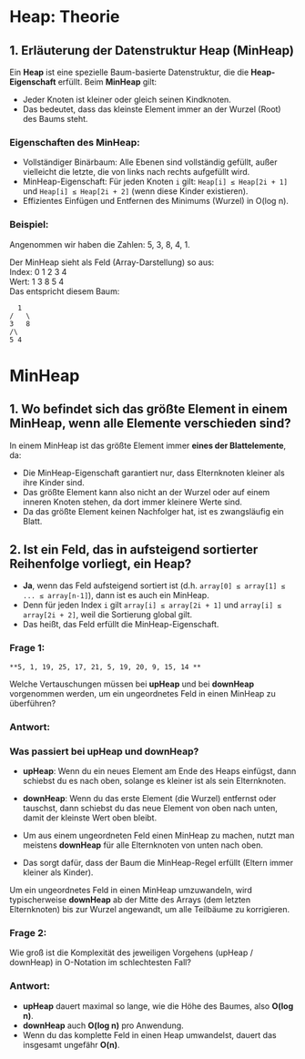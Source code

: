 # Heap: Theorie

## 1. Erläuterung der Datenstruktur Heap (MinHeap)

Ein **Heap** ist eine spezielle Baum-basierte Datenstruktur, die die **Heap-Eigenschaft** erfüllt. Beim **MinHeap** gilt:

- Jeder Knoten ist kleiner oder gleich seinen Kindknoten.
- Das bedeutet, dass das kleinste Element immer an der Wurzel (Root) des Baums steht.

### Eigenschaften des MinHeap:
- Vollständiger Binärbaum: Alle Ebenen sind vollständig gefüllt, außer vielleicht die letzte, die von links nach rechts aufgefüllt wird.
- MinHeap-Eigenschaft: Für jeden Knoten `i` gilt: `Heap[i] ≤ Heap[2i + 1]` und `Heap[i] ≤ Heap[2i + 2]` (wenn diese Kinder existieren).
- Effizientes Einfügen und Entfernen des Minimums (Wurzel) in O(log n).

### Beispiel:

Angenommen wir haben die Zahlen: 5, 3, 8, 4, 1.

Der MinHeap sieht als Feld (Array-Darstellung) so aus:  
Index: 0 1 2 3 4  
Wert: 1 3 8 5 4  
Das entspricht diesem Baum:  
      
      1
    /   \
    3   8
    /\
    5 4

# MinHeap

## 1. Wo befindet sich das größte Element in einem MinHeap, wenn alle Elemente verschieden sind?

In einem MinHeap ist das größte Element immer **eines der Blattelemente**, da:

- Die MinHeap-Eigenschaft garantiert nur, dass Elternknoten kleiner als ihre Kinder sind.
- Das größte Element kann also nicht an der Wurzel oder auf einem inneren Knoten stehen, da dort immer kleinere Werte sind.
- Da das größte Element keinen Nachfolger hat, ist es zwangsläufig ein Blatt.

## 2. Ist ein Feld, das in aufsteigend sortierter Reihenfolge vorliegt, ein Heap?

- **Ja**, wenn das Feld aufsteigend sortiert ist (d.h. `array[0] ≤ array[1] ≤ ... ≤ array[n-1]`), dann ist es auch ein MinHeap.
- Denn für jeden Index `i` gilt `array[i] ≤ array[2i + 1]` und `array[i] ≤ array[2i + 2]`, weil die Sortierung global gilt.
- Das heißt, das Feld erfüllt die MinHeap-Eigenschaft.




### Frage 1:
    **5, 1, 19, 25, 17, 21, 5, 19, 20, 9, 15, 14 **

Welche Vertauschungen müssen bei **upHeap** und bei **downHeap** vorgenommen werden, um ein ungeordnetes Feld in einen MinHeap zu überführen?
### Antwort:
### Was passiert bei upHeap und downHeap?

- **upHeap**: Wenn du ein neues Element am Ende des Heaps einfügst, dann schiebst du es nach oben, solange es kleiner ist als sein Elternknoten.
- **downHeap**: Wenn du das erste Element (die Wurzel) entfernst oder tauschst, dann schiebst du das neue Element von oben nach unten, damit der kleinste Wert oben bleibt.


- Um aus einem ungeordneten Feld einen MinHeap zu machen, nutzt man meistens **downHeap** für alle Elternknoten von unten nach oben.
- Das sorgt dafür, dass der Baum die MinHeap-Regel erfüllt (Eltern immer kleiner als Kinder).

Um ein ungeordnetes Feld in einen MinHeap umzuwandeln, wird typischerweise **downHeap** ab der Mitte des Arrays (dem letzten Elternknoten) bis zur Wurzel angewandt, um alle Teilbäume zu korrigieren.

### Frage 2:
Wie groß ist die Komplexität des jeweiligen Vorgehens (upHeap / downHeap) in O-Notation im schlechtesten Fall?

### Antwort:

- **upHeap** dauert maximal so lange, wie die Höhe des Baumes, also **O(log n)**.
- **downHeap** auch **O(log n)** pro Anwendung.
- Wenn du das komplette Feld in einen Heap umwandelst, dauert das insgesamt ungefähr **O(n)**.


